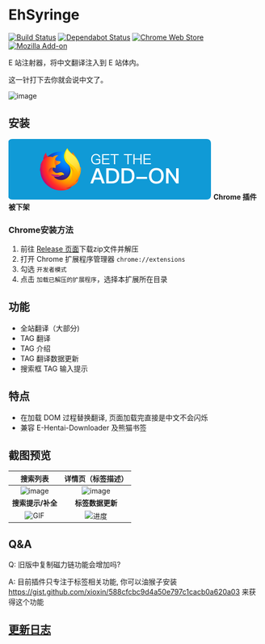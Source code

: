 # EhSyringe

[![Build Status](https://github.com/EhTagTranslation/EhSyringe/workflows/build/badge.svg)](https://github.com/EhTagTranslation/EhSyringe/actions)
[![Dependabot Status](https://api.dependabot.com/badges/status?host=github&repo=EhTagTranslation/EhSyringe)](https://dependabot.com)
[![Chrome Web Store](https://img.shields.io/chrome-web-store/v/mbhdcfeopadbmjnlbpcallmalcefnbbb?logo=Google%20Chrome)](https://chrome.google.com/webstore/detail/ehsyringe/mbhdcfeopadbmjnlbpcallmalcefnbbb "安装 Chrome 插件")
[![Mozilla Add-on](https://img.shields.io/amo/v/ehsyringe?logo=Mozilla%20Firefox)](https://addons.mozilla.org/zh-CN/firefox/addon/ehsyringe/ "安装 Firefox 插件")  

E 站注射器，将中文翻译注入到 E 站体内。

这一针打下去你就会说中文了。

![image](https://user-images.githubusercontent.com/5716100/62419351-be9d7400-b6b0-11e9-86d3-680436973176.png)


## 安装
[![Mozilla Add-on](./.github/assets/firefox.svg)](https://addons.mozilla.org/zh-CN/firefox/addon/ehsyringe/ "安装 Firefox 插件")
**Chrome 插件被下架**

### Chrome安装方法
1. 前往 [Release 页面](https://github.com/EhTagTranslation/EhSyringe/releases)下载zip文件并解压
2. 打开 Chrome 扩展程序管理器 `chrome://extensions`
3. 勾选 `开发者模式`
4. 点击 `加载已解压的扩展程序`，选择本扩展所在目录


## 功能

* 全站翻译（大部分)
* TAG 翻译
* TAG 介绍
* TAG 翻译数据更新
* 搜索框 TAG 输入提示

## 特点

* 在加载 DOM 过程替换翻译, 页面加载完直接是中文不会闪烁
* 兼容 E-Hentai-Downloader 及熊猫书签

## 截图预览

| **搜索列表** | **详情页（标签描述）** |
| :---: | :---: |
| ![image](https://i.loli.net/2019/08/09/5MPFwd7aOsvqJXb.png) | ![image](https://i.loli.net/2019/08/09/l8eNzUGi9x4LfoK.png) |
| **搜索提示/补全** | **标签数据更新**  |
| ![GIF](https://user-images.githubusercontent.com/5716100/60812493-310b5900-a1c4-11e9-85f7-1d4212765156.gif) | ![进度](https://user-images.githubusercontent.com/5716100/62783460-10019500-baef-11e9-8368-a48fa40dc47d.gif) |

## Q&A

Q: 旧版中复制磁力链功能会增加吗?

A: 目前插件只专注于标签相关功能, 你可以油猴子安装 <https://gist.github.com/xioxin/588cfcbc9d4a50e797c1cacb0a620a03> 来获得这个功能

## [更新日志](CHANGELOG.md)
